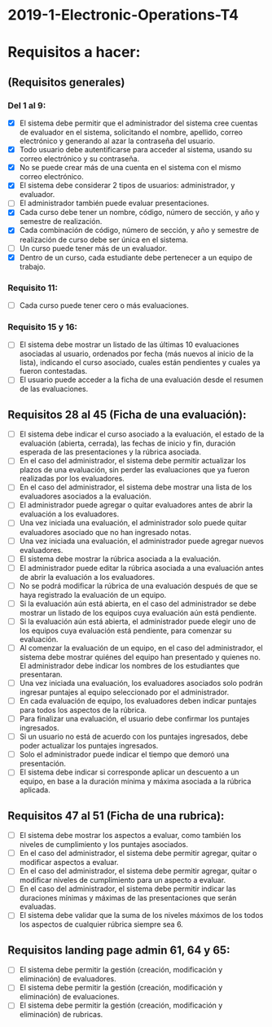 # 2019-1-Electronic-Operations-T4
# Requisitos a hacer:

## (Requisitos generales)

### Del 1 al 9:
 - [x] El sistema debe permitir que el administrador del sistema cree cuentas de
evaluador en el sistema, solicitando el nombre, apellido, correo electrónico y
generando al azar la contraseña del usuario.
 - [x] Todo usuario debe autentificarse para acceder al sistema, usando su correo
electrónico y su contraseña.
 - [x] No se puede crear más de una cuenta en el sistema con el mismo correo
electrónico.
 - [x] El sistema debe considerar 2 tipos de usuarios: administrador, y evaluador.
 - [ ] El administrador también puede evaluar presentaciones.
 - [x] Cada curso debe tener un nombre, código, número de sección, y año y semestre
de realización.
 - [x] Cada combinación de código, número de sección, y año y semestre de
realización de curso debe ser única en el sistema.
 - [ ] Un curso puede tener más de un evaluador.
 - [x] Dentro de un curso, cada estudiante debe pertenecer a un equipo de trabajo.

### Requisito 11:

 - [ ] Cada curso puede tener cero o más evaluaciones.

### Requisito 15 y 16:
 - [ ]  El sistema debe mostrar un listado de las últimas 10 evaluaciones asociadas al
usuario, ordenados por fecha (más nuevos al inicio de la lista), indicando el
curso asociado, cuales están pendientes y cuales ya fueron contestadas.
 - [ ]  El usuario puede acceder a la ficha de una evaluación desde el resumen de las
evaluaciones.

## Requisitos 28 al 45 (Ficha de una evaluación):

- [ ] El sistema debe indicar el curso asociado a la evaluación, el estado de la
evaluación (abierta, cerrada), las fechas de inicio y fin, duración esperada de las
presentaciones y la rúbrica asociada.
- [ ] En el caso del administrador, el sistema debe permitir actualizar los plazos de
una evaluación, sin perder las evaluaciones que ya fueron realizadas por los
evaluadores.
- [ ] En el caso del administrador, el sistema debe mostrar una lista de los
evaluadores asociados a la evaluación.
- [ ] El administrador puede agregar o quitar evaluadores antes de abrir la evaluación
a los evaluadores.
- [ ] Una vez iniciada una evaluación, el administrador solo puede quitar evaluadores
asociado que no han ingresado notas.
- [ ] Una vez iniciada una evaluación, el administrador puede agregar nuevos
evaluadores.
- [ ] El sistema debe mostrar la rúbrica asociada a la evaluación.
- [ ] El administrador puede editar la rúbrica asociada a una evaluación antes de abrir
la evaluación a los evaluadores.
- [ ] No se podrá modificar la rúbrica de una evaluación después de que se haya
registrado la evaluación de un equipo.
- [ ] Si la evaluación aún está abierta, en el caso del administrador se debe mostrar
un listado de los equipos cuya evaluación aún está pendiente.
- [ ] Si la evaluación aún está abierta, el administrador puede elegir uno de los
equipos cuya evaluación está pendiente, para comenzar su evaluación.
- [ ] Al comenzar la evaluación de un equipo, en el caso del administrador, el sistema
debe mostrar quiénes del equipo han presentado y quienes no. El administrador
debe indicar los nombres de los estudiantes que presentaran.
- [ ] Una vez iniciada una evaluación, los evaluadores asociados solo podrán
ingresar puntajes al equipo seleccionado por el administrador.
- [ ] En cada evaluación de equipo, los evaluadores deben indicar puntajes para
todos los aspectos de la rúbrica.
- [ ] Para finalizar una evaluación, el usuario debe confirmar los puntajes ingresados.
- [ ] Si un usuario no está de acuerdo con los puntajes ingresados, debe poder
actualizar los puntajes ingresados.
- [ ] Solo el administrador puede indicar el tiempo que demoró una presentación.
- [ ] El sistema debe indicar si corresponde aplicar un descuento a un equipo, en
base a la duración mínima y máxima asociada a la rúbrica aplicada.

## Requisitos 47 al 51 (Ficha de una rubrica):
- [ ] El sistema debe mostrar los aspectos a evaluar, como también los niveles de
cumplimiento y los puntajes asociados.
- [ ] En el caso del administrador, el sistema debe permitir agregar, quitar o modificar
aspectos a evaluar.
- [ ] En el caso del administrador, el sistema debe permitir agregar, quitar o modificar
niveles de cumplimiento para un aspecto a evaluar.
- [ ] En el caso del administrador, el sistema debe permitir indicar las duraciones
mínimas y máximas de las presentaciones que serán evaluadas.
- [ ] El sistema debe validar que la suma de los niveles máximos de los todos los
aspectos de cualquier rúbrica siempre sea 6.

## Requisitos landing page admin 61, 64 y 65:
- [ ] El sistema debe permitir la gestión (creación, modificación y eliminación) de
evaluadores.
- [ ] El sistema debe permitir la gestión (creación, modificación y eliminación) de
evaluaciones.
- [ ] El sistema debe permitir la gestión (creación, modificación y eliminación) de
rubricas.
